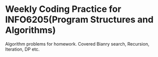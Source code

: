 # Weekly Coding Practice for INFO6205(Program Structures and Algorithms)

Algorithm problems for homework. Covered Bianry search, Recursion, Iteration, DP etc.
